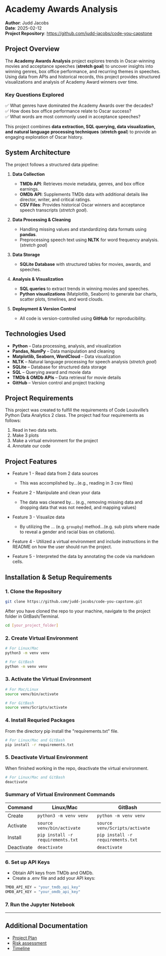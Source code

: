 # Academy Awards Analysis

**Author**: Judd Jacobs  
**Date**: 2025-02-12  
**Project Repository**: <https://github.com/judd-jacobs/code-you-capstone>

## Project Overview

The **Academy Awards Analysis** project explores trends in Oscar-winning movies and acceptance speeches (**stretch goal**) to uncover insights into winning genres, box office performance, and recurring themes in speeches. Using data from APIs and historical records, this project provides structured visualizations and analysis of Academy Award winners over time.

### Key Questions Explored

✅ What genres have dominated the Academy Awards over the decades?  
✅ How does box office performance relate to Oscar success?  
✅ What words are most commonly used in acceptance speeches?  

This project combines **data extraction, SQL querying, data visualization, and natural language processing techniques** (**stretch goal**) to provide an engaging exploration of Oscar history.

## System Architecture

The project follows a structured data pipeline:

1. **Data Collection**
   - **TMDb API**: Retrieves movie metadata, genres, and box office earnings.  
   - **OMDb API**: Supplements TMDb data with additional details like director, writer, and critical ratings.  
   - **CSV Files**: Provides historical Oscar winners and acceptance speech transcripts (*stretch goal*).  

2. **Data Processing & Cleaning**
   - Handling missing values and standardizing data formats using **pandas**.  
   - Preprocessing speech text using **NLTK** for word frequency analysis. (*stretch goal*)

3. **Data Storage**
   - **SQLite Database** with structured tables for movies, awards, and speeches.  

4. **Analysis & Visualization**
   - **SQL queries** to extract trends in winning movies and speeches.  
   - **Python visualizations** (Matplotlib, Seaborn) to generate bar charts, scatter plots, timelines, and word clouds.  

5. **Deployment & Version Control**
   - All code is version-controlled using **GitHub** for reproducibility.

## Technologies Used

- **Python** – Data processing, analysis, and visualization  
- **Pandas, NumPy** – Data manipulation and cleaning  
- **Matplotlib, Seaborn, WordCloud** – Data visualization
- **NLTK** – Natural language processing for speech analysis (*stretch goal*)
- **SQLite** – Database for structured data storage  
- **SQL** – Querying award and movie data  
- **TMDb & OMDb APIs** – Data retrieval for movie details  
- **GitHub** – Version control and project tracking

## Project Requirements

This project was created to fulfill the requirements of Code Louisville’s Python Data Analytics 2 class. The project had four requirements as follows:

1. Read in two data sets.
2. Make 3 plots
3. Make a virtual environment for the project
4. Annotate our code

## Project Features

- Feature 1 - Read data from 2 data sources
  - This was accomplished by...(e.g., reading in 3 csv files)

- Feature 2 - Manipulate and clean your data
  - The data was cleaned by... (e.g., removing missing data and dropping data that was not needed, and mapping values)

- Feature 3 - Visualize data
  - By utilizing the ... (e.g. `groupby`) method...(e.g. sub plots where made to reveal a gender and racial bias on citations).

- Feature 4 - Utilized a virtual environment and include instructions in the README on how the user should run the project.

- Feature 5 - Interpreted the data by annotating the code via markdown cells.

## Installation & Setup Requirements

### 1. Clone the Repository

```bash
git clone https://github.com/judd-jacobs/code-you-capstone.git
```

After you have cloned the repo to your machine, navigate to the project folder in GitBash/Terminal.

```bash
cd [your_project_folder]
```

### 2. Create Virtual Environment

```bash
# For Linux/Mac
python3 -m venv venv

# For GitBash
python -m venv venv
```

### 3. Activate the Virtual Environment

```bash
# For Mac/Linux
source venv/bin/activate   

# For GitBash
source venv/Scripts/activate      
```

### 4. Install Requried Packages

From the directory pip install the "requirements.txt" file.

```bash
# For Linux/Mac and GitBash
pip install -r requirements.txt
```

### 5. Deactivate Virtual Environment

When finished working in the repo, deactivate the virtual environment.

```bash
# For Linux/Mac and GitBash
deactivate
```

### Summary of Virtual Environment Commands

| Command | Linux/Mac | GitBash |
| ------- | --------- | ------- |
| Create | `python3 -m venv venv` | `python -m venv venv` |
| Activate | `source venv/bin/activate` | `source venv/Scripts/activate` |
| Install | `pip install -r requirements.txt` | `pip install -r requirements.txt` |
| Deactivate | `deactivate` | `deactivate` |

### 6. Set up API Keys

- Obtain API keys from TMDb and OMDb.
- Create a .env file and add your API keys:

```python
TMDB_API_KEY = "your_tmdb_api_key"
OMDB_API_KEY = "your_omdb_api_key"
```

### 7. Run the Jupyter Notebook

---

## Additional Documentation

- [Project Plan](project_plan.md)
- [Risk assessment](risk_assessment.md)
- [Timeline](timeline.md)
